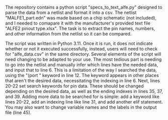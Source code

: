 The repository contains a python script "specs_to_text_alfe.py" designed to parse the data from a netlist and format it into a csv.
The netlist "MALFE1_part.edn" was made based on a chip schematic (not included), and I needed to comapare it with the manufacturer's provided text file "ALFE2 pinout type.xlsx". The task is to extract the pin names, numbers, and other information from the netlist so it can be compared.

The script was written in Python 3.11. Once it is run, it does not indicate whether or not it executed successfully, instead, users will need to check for "alfe_data.csv" in the same directory. 
Several elements of the script will need changing to be adapted to your use. 
The most tedious part is needing to go into the netlist and manually infer which lines have the needed data, and input that to line 6. This is a limitation of the way I searched the data, using the "(port " keyword in line 12. The keyword appears in other places that aren't the desired data, necessitating the indexing in line 6.
Next, lines 20-22 set search keywords for pin data. These should be changed depending on the desired data, as well as the ending indexes in lines 35, 37, and 39. Adding more data to be searched for is simple: add a keyword  like lines 20-22, add an indexing line like line 31, and add another elif statement. You may also want to change variable names and the labels in the output file (line 45).
